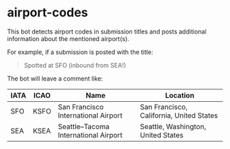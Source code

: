# airport-codes

This bot detects airport codes in submission titles and posts additional information about the mentioned airport(s).

For example, if a submission is posted with the title:

> Spotted at SFO (inbound from SEA!)

The bot will leave a comment like:

|IATA|ICAO|Name|Location|
|-|-|-|-|
|SFO|KSFO|San Francisco International Airport|San Francisco, California, United States|
|SEA|KSEA|Seattle–Tacoma International Airport|Seattle, Washington, United States|
